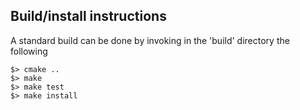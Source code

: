 
## Build/install instructions

A standard build can be done by invoking in the 'build' directory the following 
```shell 
$> cmake ..
$> make 
$> make test
$> make install
```
